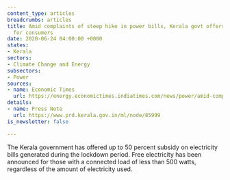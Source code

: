 ```yaml
---
content_type: articles
breadcrumbs: articles
title: Amid complaints of steep hike in power bills, Kerala govt offers subsidies
  for consumers
date: 2020-06-24 04:00:00 +0000
states:
- Kerala
sectors:
- Climate Change and Energy
subsectors:
- Power
sources:
- name: Economic Times
  url: https://energy.economictimes.indiatimes.com/news/power/amid-complaints-of-steep-hike-in-power-bills-kerala-govt-offers-subsidies-for-consumers/76455652
details:
- name: Press Note
  url: https://www.prd.kerala.gov.in/ml/node/85999
is_newsletter: false

---
```

The Kerala government has offered up to 50 percent subsidy on electricity bills generated during the lockdown period. Free electricity has been announced for those with a connected load of less than 500 watts, regardless of the amount of electricity used.
